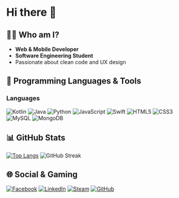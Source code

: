 # Hi there 👋

## 🧑‍💻 Who am I?
- **Web & Mobile Developer**
- **Software Engineering Student**
- Passionate about clean code and UX design

## 🚀 Programming Languages & Tools

### Languages
![Kotlin](https://img.shields.io/badge/Kotlin-7F52FF?style=for-the-badge&logo=kotlin&logoColor=white)
![Java](https://img.shields.io/badge/Java-ED8B00?style=for-the-badge&logo=openjdk&logoColor=white)
![Python](https://img.shields.io/badge/Python-3776AB?style=for-the-badge&logo=python&logoColor=white)
![JavaScript](https://img.shields.io/badge/JavaScript-F7DF1E?style=for-the-badge&logo=javascript&logoColor=black)
![Swift](https://img.shields.io/badge/Swift-F05138?style=for-the-badge&logo=swift&logoColor=white)
![HTML5](https://img.shields.io/badge/HTML5-E34F26?style=for-the-badge&logo=html5&logoColor=white)
![CSS3](https://img.shields.io/badge/CSS3-1572B6?style=for-the-badge&logo=css3&logoColor=white)
![MySQL](https://img.shields.io/badge/MySQL-4479A1?style=for-the-badge&logo=mysql&logoColor=white)
![MongoDB](https://img.shields.io/badge/MongoDB-47A248?style=for-the-badge&logo=mongodb&logoColor=white)

## 📊 GitHub Stats
[![Top Langs](https://github-readme-stats.vercel.app/api/top-langs/?username=TWÓJ_USERNAME&layout=compact&theme=radical&hide=roff)](https://github.com/anuraghazra/github-readme-stats)
![GitHub Streak](https://streak-stats.demolab.com/?user=TWÓJ_USERNAME&theme=radical)

## 🌐 Social & Gaming
[![Facebook](https://img.shields.io/badge/Facebook-1877F2?style=for-the-badge&logo=facebook&logoColor=white)](https://facebook.com/twoj.profil)
[![LinkedIn](https://img.shields.io/badge/LinkedIn-0077B5?style=for-the-badge&logo=linkedin&logoColor=white)](https://linkedin.com/in/twoj.profil)
[![Steam](https://img.shields.io/badge/Steam-000000?style=for-the-badge&logo=steam&logoColor=white)](https://steamcommunity.com/id/TWÓJ_STEAM_ID)
[![GitHub](https://img.shields.io/badge/GitHub-100000?style=for-the-badge&logo=github&logoColor=white)](https://github.com/TWÓJ_USERNAME)
